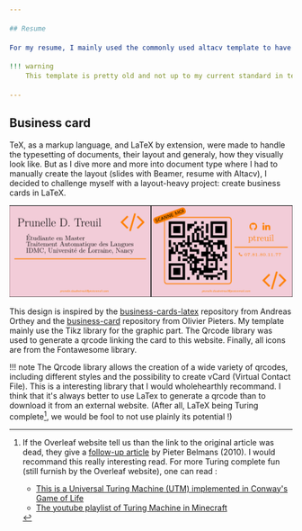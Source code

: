 ```yaml
---

## Resume

For my resume, I mainly used the commonly used altacv template to have the LaTeX characteristic style without being too boring. Some sort of compromise between an academic-looking template and something that I could use to make a quick resume for my non-computer scientist friends. To add a even fresher look, I decided to have 6 different colors palettes from which I can choose my theme. I also used the (in)famous Tikz library to add to colored block: one for the header and the other for the right-column in order to imitate some trendy Canvas templates.

!!! warning
    This template is pretty old and not up to my current standard in term of code organisation and cleanliness. A new version with a totally new document class will come soon ! Stay tune for more :octicons-clock-16:

---
```


## Business card

TeX, as a markup language, and LaTeX by extension, were made to handle the typesetting of documents, their layout and generaly, how they visually look like. But as I dive more and more into document type where I had to manually create the layout (slides with Beamer, resume with Altacv), I decided to challenge myself with a layout-heavy project: create business cards in LaTeX.

![Image title](../../assets/card.png)

This design is inspired by the [business-cards-latex](https://github.com/aorthey/business-cards-latex) repository from Andreas Orthey and the [business-card](https://github.com/opieters/business-card) repository from Olivier Pieters. My template mainly use the Tikz library for the graphic part. The Qrcode library was used to generate a qrcode linking the card to this website. Finally, all icons are from the Fontawesome library.

!!! note
    The Qrcode library allows the creation of a wide variety of qrcodes, including different styles and the possibility to create vCard (Virtual Contact File). This is a interesting library that I would wholehearthly recommand. I think that it's always better to use LaTex to generate a qrcode than to download it from an external website. (After all, LaTeX being Turing complete[^1], we would be fool to not use plainly its potential !)

[^1]:
    If the Overleaf website tell us than the link to the original article was dead, they give a [follow-up article](https://pbelmans.ncag.info/blog/2010/12/12/a-turing-machine-in-latex-follow-u/) by Pieter Belmans (2010). I would recommand this really interesting read. For more Turing complete fun (still furnish by the Overleaf website), one can read : 

    * [This is a Universal Turing Machine (UTM) implemented in Conway's Game of Life](http://rendell-attic.org/gol/utm/index.htm)
    * [The youtube playlist of Turing Machine in Minecraft](https://www.youtube.com/results?search_query=minecraft+turing+machine)